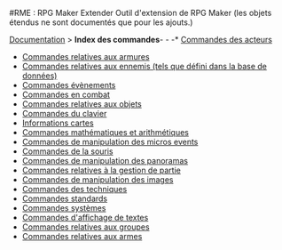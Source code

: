 #RME : RPG Maker Extender
Outil d'extension de RPG Maker
    (les objets étendus ne sont documentés que pour les ajouts.)

[Documentation](README.md) > **Index des commandes**- - -*    [Commandes des acteurs](command_actors.md)
*    [Commandes relatives aux armures](command_armors.md)
*    [Commandes relatives aux ennemis (tels que défini dans la base de données)](command_enemy.md)
*    [Commandes évènements](command_event.md)
*    [Commandes en combat](command_in_battle.md)
*    [Commandes relatives aux objets](command_items.md)
*    [Commandes du clavier](command_keyboard.md)
*    [Informations cartes](command_mapinfo.md)
*    [Commandes mathématiques et arithmétiques](command_math.md)
*    [Commandes de manipulation des micros events](command_micro.md)
*    [Commandes de la souris](command_mouse.md)
*    [Commandes de manipulation des panoramas](command_parallax.md)
*    [Commandes relatives à la gestion de partie](command_party.md)
*    [Commandes de manipulation des images](command_picture.md)
*    [Commandes des techniques](command_skills.md)
*    [Commandes standards](command_standard.md)
*    [Commandes systèmes](command_system.md)
*    [Commandes d'affichage de textes](command_text.md)
*    [Commandes relatives aux groupes](command_troop.md)
*    [Commandes relatives aux armes](command_weapons.md)


